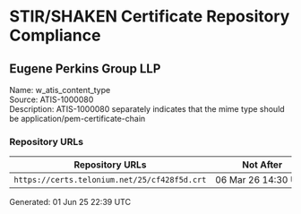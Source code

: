 # STIR/SHAKEN Certificate Repository Compliance

## Eugene Perkins Group LLP

Name: w_atis_content_type\
Source: ATIS-1000080\
Description: ATIS-1000080 separately indicates that the mime type should be application/pem-certificate-chain
### Repository URLs

| Repository URLs | Not After |  Problems | Link |
|-----------------|-----------|-----------|------|
| `https://certs.telonium.net/25/cf428f5d.crt` | 06&#160;Mar&#160;26&#160;14:30&#160;UTC | true | [view](../../REPOS/6b3adf680ac6c7b68a234b2a62736fc631d79fee/README.md) |


Generated: 01 Jun 25 22:39 UTC
